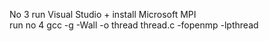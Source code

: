 No 3 run Visual Studio + install Microsoft MPI\
run no 4 gcc -g -Wall -o thread thread.c -fopenmp -lpthread
